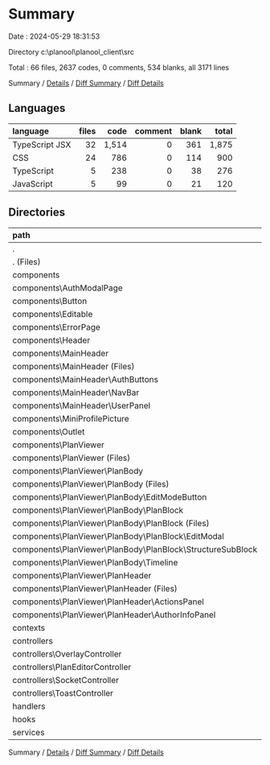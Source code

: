 # Summary

Date : 2024-05-29 18:31:53

Directory c:\\planool\\planool_client\\src

Total : 66 files,  2637 codes, 0 comments, 534 blanks, all 3171 lines

Summary / [Details](details.md) / [Diff Summary](diff.md) / [Diff Details](diff-details.md)

## Languages
| language | files | code | comment | blank | total |
| :--- | ---: | ---: | ---: | ---: | ---: |
| TypeScript JSX | 32 | 1,514 | 0 | 361 | 1,875 |
| CSS | 24 | 786 | 0 | 114 | 900 |
| TypeScript | 5 | 238 | 0 | 38 | 276 |
| JavaScript | 5 | 99 | 0 | 21 | 120 |

## Directories
| path | files | code | comment | blank | total |
| :--- | ---: | ---: | ---: | ---: | ---: |
| . | 66 | 2,637 | 0 | 534 | 3,171 |
| . (Files) | 7 | 108 | 0 | 19 | 127 |
| components | 42 | 1,554 | 0 | 284 | 1,838 |
| components\\AuthModalPage | 2 | 231 | 0 | 38 | 269 |
| components\\Button | 2 | 55 | 0 | 9 | 64 |
| components\\Editable | 1 | 58 | 0 | 22 | 80 |
| components\\ErrorPage | 2 | 32 | 0 | 7 | 39 |
| components\\Header | 2 | 62 | 0 | 11 | 73 |
| components\\MainHeader | 8 | 104 | 0 | 18 | 122 |
| components\\MainHeader (Files) | 2 | 24 | 0 | 5 | 29 |
| components\\MainHeader\\AuthButtons | 2 | 27 | 0 | 3 | 30 |
| components\\MainHeader\\NavBar | 2 | 30 | 0 | 5 | 35 |
| components\\MainHeader\\UserPanel | 2 | 23 | 0 | 5 | 28 |
| components\\MiniProfilePicture | 2 | 45 | 0 | 9 | 54 |
| components\\Outlet | 2 | 88 | 0 | 20 | 108 |
| components\\PlanViewer | 21 | 879 | 0 | 150 | 1,029 |
| components\\PlanViewer (Files) | 3 | 130 | 0 | 21 | 151 |
| components\\PlanViewer\\PlanBody | 12 | 660 | 0 | 113 | 773 |
| components\\PlanViewer\\PlanBody (Files) | 2 | 58 | 0 | 10 | 68 |
| components\\PlanViewer\\PlanBody\\EditModeButton | 2 | 38 | 0 | 8 | 46 |
| components\\PlanViewer\\PlanBody\\PlanBlock | 6 | 428 | 0 | 68 | 496 |
| components\\PlanViewer\\PlanBody\\PlanBlock (Files) | 2 | 160 | 0 | 25 | 185 |
| components\\PlanViewer\\PlanBody\\PlanBlock\\EditModal | 2 | 146 | 0 | 24 | 170 |
| components\\PlanViewer\\PlanBody\\PlanBlock\\StructureSubBlock | 2 | 122 | 0 | 19 | 141 |
| components\\PlanViewer\\PlanBody\\Timeline | 2 | 136 | 0 | 27 | 163 |
| components\\PlanViewer\\PlanHeader | 6 | 89 | 0 | 16 | 105 |
| components\\PlanViewer\\PlanHeader (Files) | 2 | 31 | 0 | 5 | 36 |
| components\\PlanViewer\\PlanHeader\\ActionsPanel | 2 | 28 | 0 | 6 | 34 |
| components\\PlanViewer\\PlanHeader\\AuthorInfoPanel | 2 | 30 | 0 | 5 | 35 |
| contexts | 2 | 80 | 0 | 18 | 98 |
| controllers | 9 | 781 | 0 | 185 | 966 |
| controllers\\OverlayController | 2 | 101 | 0 | 22 | 123 |
| controllers\\PlanEditorController | 3 | 379 | 0 | 91 | 470 |
| controllers\\SocketController | 2 | 176 | 0 | 54 | 230 |
| controllers\\ToastController | 2 | 125 | 0 | 18 | 143 |
| handlers | 1 | 14 | 0 | 3 | 17 |
| hooks | 2 | 26 | 0 | 11 | 37 |
| services | 3 | 74 | 0 | 14 | 88 |

Summary / [Details](details.md) / [Diff Summary](diff.md) / [Diff Details](diff-details.md)